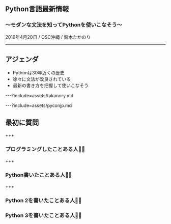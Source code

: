## Python言語最新情報

### 〜モダンな文法を知ってPythonを使いこなそう〜

2019年4月20日 / OSC沖縄 / 鈴木たかのり

---

## アジェンダ

* Pythonは30年近くの歴史
* 徐々に文法が改良されている
* 最新の書き方を把握して使いこなそう

---?include=assets/takanory.md

---?include=assets/pyconjp.md

## 最初に質問

+++

### プログラミングしたことある人🙋‍♂️

+++

### Python書いたことある人️🙋‍♀️‍

+++

### Python 2を書いたことある人🙋‍♂️

### Python 3を書いたことある人️🙋‍♀️

